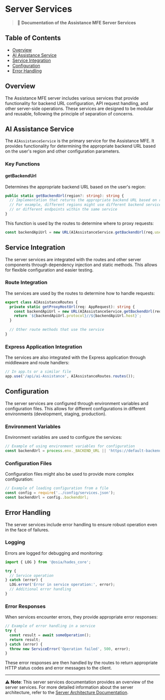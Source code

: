 # Server Services

> 🔧 **Documentation of the  Assistance MFE Server Services**

## Table of Contents

- [Overview](#overview)
- [AI Assistance Service](#ai-Assistance-service)
- [Service Integration](#service-integration)
- [Configuration](#configuration)
- [Error Handling](#error-handling)

## Overview

The  Assistance MFE server includes various services that provide functionality for backend URL configuration, API request handling, and other server-side operations. These services are designed to be modular and reusable, following the principle of separation of concerns.

## AI Assistance Service

The `AIAssistanceService` is the primary service for the Assistance MFE. It provides functionality for determining the appropriate backend URL based on the user's region and other configuration parameters.

### Key Functions

#### getBackendUrl

Determines the appropriate backend URL based on the user's region:

```typescript
public static getBackendUrl(region?: string): string {
  // Implementation that returns the appropriate backend URL based on region
  // For example, different regions might use different backend services
  // or different endpoints within the same service
}
```

This function is used by the routes to determine where to proxy requests:

```typescript
const backendApiUrl = new URL(AIAssistanceService.getBackendUrl(req.user?.region));
```

## Service Integration

The server services are integrated with the routes and other server components through dependency injection and static methods. This allows for flexible configuration and easier testing.

### Route Integration

The services are used by the routes to determine how to handle requests:

```typescript
export class AIAssistanceRoutes {
  private static getProxyHostUrl(req: AppRequest): string {
    const backendApiUrl = new URL(AIAssistanceService.getBackendUrl(req.user?.region));
    return `${backendApiUrl.protocol}//${backendApiUrl.host}`;
  }
  
  // Other route methods that use the service
}
```

### Express Application Integration

The services are also integrated with the Express application through middleware and route handlers:

```typescript
// In app.ts or a similar file
app.use('/api/ai-Assistance', AIAssistanceRoutes.routes());
```

## Configuration

The server services are configured through environment variables and configuration files. This allows for different configurations in different environments (development, staging, production).

### Environment Variables

Environment variables are used to configure the services:

```typescript
// Example of using environment variables for configuration
const backendUrl = process.env._BACKEND_URL || 'https://default-backend-url.com';
```

### Configuration Files

Configuration files might also be used to provide more complex configuration:

```typescript
// Example of loading configuration from a file
const config = require('../config/services.json');
const backendUrl = config..backendUrl;
```

## Error Handling

The server services include error handling to ensure robust operation even in the face of failures.

### Logging

Errors are logged for debugging and monitoring:

```typescript
import { LOG } from '@osia/hades_core';

try {
  // Service operation
} catch (error) {
  LOG.error('Error in service operation:', error);
  // Additional error handling
}
```

### Error Responses

When services encounter errors, they provide appropriate error responses:

```typescript
// Example of error handling in a service
try {
  const result = await someOperation();
  return result;
} catch (error) {
  throw new ServiceError('Operation failed', 500, error);
}
```

These error responses are then handled by the routes to return appropriate HTTP status codes and error messages to the client.

---

⚠️ **Note**: This server services documentation provides an overview of the server services. For more detailed information about the server architecture, refer to the [Server Architecture Documentation](./architecture.md).
